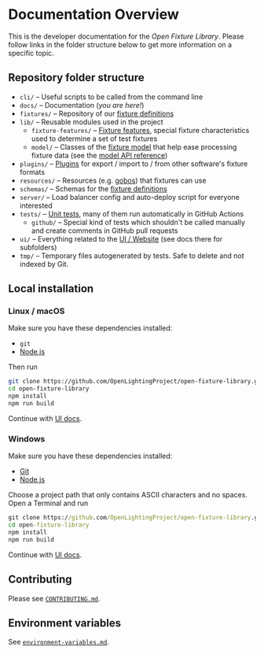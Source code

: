 # Documentation Overview

This is the developer documentation for the *Open Fixture Library*. Please follow links in the folder structure below to get more information on a specific topic.

## Repository folder structure

* `cli/` – Useful scripts to be called from the command line
* `docs/` – Documentation (*you are here!*)
* `fixtures/` – Repository of our [fixture definitions](fixture-format.md)
* `lib/` – Reusable modules used in the project
  - `fixture-features/` – [Fixture features](fixture-features.md), special fixture characteristics used to determine a set of test fixtures
  - `model/` – Classes of the [fixture model](fixture-model.md) that help ease processing fixture data (see the [model API reference](model-api.md))
* `plugins/` – [Plugins](plugins.md) for export / import to / from other software's fixture formats
* `resources/` – Resources (e.g. [gobos](fixture-format.md#gobo-resources)) that fixtures can use
* `schemas/` – Schemas for the [fixture definitions](fixture-format.md#schema)
* `server/` – Load balancer config and auto-deploy script for everyone interested
* `tests/` – [Unit tests](testing.md), many of them run automatically in GitHub Actions
  - `github/` – Special kind of tests which shouldn't be called manually and create comments in GitHub pull requests
* `ui/` – Everything related to the [UI / Website](ui.md) (see docs there for subfolders)
* `tmp/` – Temporary files autogenerated by tests. Safe to delete and not indexed by Git.

## Local installation

### Linux / macOS

Make sure you have these dependencies installed:

* `git`
* [Node.js](https://nodejs.org/en/download/package-manager/)

Then run

```sh
git clone https://github.com/OpenLightingProject/open-fixture-library.git
cd open-fixture-library
npm install
npm run build
```

Continue with [UI docs](ui.md).

### Windows

Make sure you have these dependencies installed:

* [Git](https://gitforwindows.org/)
* [Node.js](https://nodejs.org/en/download/)

Choose a project path that only contains ASCII characters and no spaces. Open a Terminal and run

```bat
git clone https://github.com/OpenLightingProject/open-fixture-library.git
cd open-fixture-library
npm install
npm run build
```

Continue with [UI docs](ui.md).

## Contributing

Please see [`CONTRIBUTING.md`](CONTRIBUTING.md).

## Environment variables

See [`environment-variables.md`](environment-variables.md).
